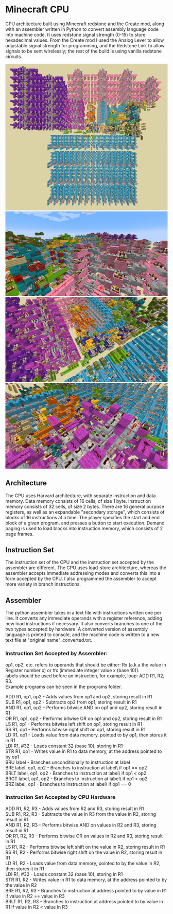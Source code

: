 # Minecraft CPU
CPU architecture built using Minecraft redstone and the Create mod, along with an assembler written in Python to convert assembly language code into machine code. It uses redstone signal strength (0-15) to store hexadecimal values. From the Create mod I used the Analog Lever to allow adjustable signal strength for programming, and the Redstone Link to allow signals to be sent wirelessly; the rest of the build is using vanilla redstone circuits.

![Image of the minecraft build](images/cpu1.png)\
![Image of the minecraft build](images/cpu2.png)\
![Image of the minecraft build](images/cpu3.png)\
![Image of the minecraft build](images/cpu4.png)

## Architecture
The CPU uses Harvard architecture, with separate instruction and data memory. Data memory consists of 16 cells, of size 1 byte. Instruction memory consists of 32 cells, of size 2 bytes. There are 16 general purpose registers, as well as an expandable "secondary storage", which consists of blocks of 16 instructions at a time. The player specifies the start and end block of a given program, and presses a button to start execution. Demand paging is used to load blocks into instruction memory, which consists of 2 page frames.

## Instruction Set
The instruction set of the CPU and the instruction set accepted by the assembler are different. The CPU uses load-store architecture, whereas the assembler accepts immediate addressing modes and converts this into a form accepted by the CPU. I also programmed the assembler to accept more variety in branch instructions.

## Assembler
The python assembler takes in a text file with instructions written one per line. It converts any immediate operands with a register reference, adding new load instructions if necessary. It also converts branches to one of the two types accepted by hardware. A converted version of assembly language is printed to console, and the machine code is written to a new text file at "original name"_converted.txt.

### Instruction Set Accepted by Assembler:
op1, op2, etc. refers to operands that should be either: Rx (a.k.a the value in Register number x) or #x (immediate integer value x (base 10)).\
labels should be used before an instruction, for example, loop: ADD R1, R2, R3.\
Example programs can be seen in the programs folder.

ADD R1, op1, op2        - Adds values from op1 and op2, storing result in R1\
SUB R1, op1, op2        - Subtracts op2 from op1, storing result in R1\
AND R1, op1, op2        - Performs bitwise AND on op1 and op2, storing result in R1\
OR R1, op1, op2         - Performs bitwise OR on op1 and op2, storing result in R1\
LS R1, op1              - Performs bitwise left shift on op1, storing result in R1\
RS R1, op1              - Performs bitwise right shift on op1, storing result in R1\
LD R1, op1              - Loads value from data memory, pointed to by op1, then stores it in R1\
LDI R1, #32             - Loads constant 32 (base 10), storing in R1\
STR R1, op1             - Writes value in R1 to data memory, at the address pointed to by op1\
BRU label               - Branches unconditionally to instruction at label\
BRE label, op1, op2     - Branches to instruction at label\ if op1 == op2\
BRLT label, op1, op2    - Branches to instruction at label\ if op1 < op2\
BRGT label, op1, op2    - Branches to instruction at label\ if op1 > op2\
BRZ label, op1          - Branches to instruction at label\ if op1 == 0

### Instruction Set Accepted by CPU Hardware
ADD R1, R2, R3      - Adds values from R2 and R3, storing result in R1\
SUB R1, R2, R3      - Subtracts the value in R3 from the value in R2, storing result in R1\
AND R1, R2, R3      - Performs bitwise AND on values in R2 and R3, storing result in R1\
OR R1, R2, R3       - Performs bitwise OR on values in R2 and R3, storing result in R1\
LS R1, R2           - Performs bitwise left shift on the value in R2, storing result in R1\
RS R1, R2           - Performs bitwise right shift on the value in R2, storing result in R1\
LD R1, R2           - Loads value from data memory, pointed to by the value in R2, then stores it in R1\
LDI R1, #32         - Loads constant 32 (base 10), storing in R1\
STR R1, R2          - Writes value in R1 to data memory, at the address pointed to by the value in R2\
BRE R1, R2, R3      - Branches to instruction at address pointed to by value in R1 if value in R2 == value in R3\
BRLT R1, R2, R3     - Branches to instruction at address pointed to by value in R1 if value in R2 < value in R3